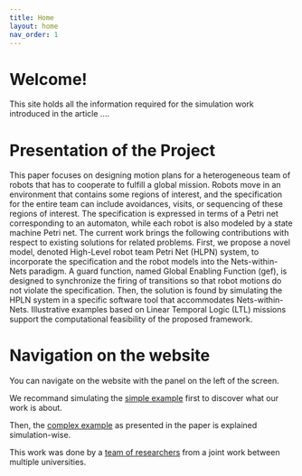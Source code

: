 ```yaml
---
title: Home
layout: home
nav_order: 1
---
```


# Welcome! 

This site holds all the information required for the simulation work introduced in the article ....


# Presentation of the Project 

This paper focuses on designing motion plans for a heterogeneous team of robots that has to cooperate to fulfill a global mission. Robots move in an environment that contains some regions of interest, and the specification for the entire team can include avoidances, visits, or sequencing of these regions of interest. The specification is expressed in terms of a Petri net corresponding to an automaton, while each robot is also modeled by a state machine Petri net. The current work brings the following contributions with respect to existing solutions for related problems. First, we propose a novel model, denoted High-Level robot team Petri Net (HLPN) system, to incorporate the specification and the robot models into the Nets-within-Nets paradigm. A guard function, named Global Enabling Function (gef), is designed to synchronize the firing of transitions so that robot motions do not violate the specification. Then, the solution is found by simulating the HPLN system in a specific software tool that accommodates Nets-within-Nets. Illustrative examples based on Linear Temporal Logic (LTL) missions support the computational feasibility of the proposed framework. 


# Navigation on the website 

You can navigate on the website with the panel on the left of the screen. 

We recommand simulating the [simple example](../simple_ex.html) first to discover what our work is about. 

Then, the [complex example]() as presented in the paper is explained simulation-wise. 


This work was done by a [team of researchers](../team.html) from a joint work between multiple universities. 


